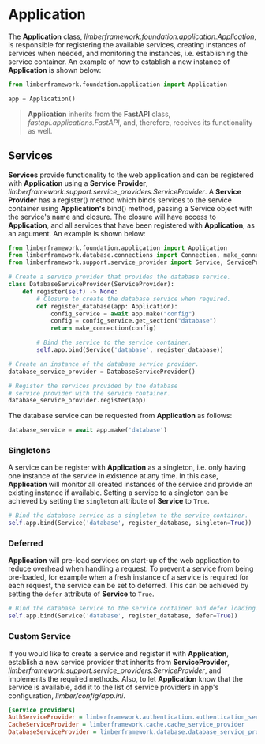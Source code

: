 # Application
The **Application** class, _limberframework.foundation.application.Application_, is responsible for registering the available services, creating instances of services when needed, and monitoring the instances, i.e. establishing the service container.
An example of how to establish a new instance of **Application** is shown below:

```python
from limberframework.foundation.application import Application

app = Application()
```

> **Application** inherits from the **FastAPI** class, _fastapi.applications.FastAPI_, and, therefore, receives its functionality as well.

## Services
**Services** provide functionality to the web application and can be registered with **Application** using a **Service Provider**, _limberframework.support.service_providers.ServiceProvider_.
A **Service Provider** has a register() method which binds services to the service container using **Application's** bind() method, passing a Service object with the service's name and closure.
The closure will have access to **Application**, and all services that have been registered with **Application**, as an argument.
An example is shown below:

```python
from limberframework.foundation.application import Application
from limberframework.database.connections import Connection, make_connection
from limberframework.support.service_provider import Service, ServiceProvider

# Create a service provider that provides the database service.
class DatabaseServiceProvider(ServiceProvider):
    def register(self) -> None:
        # Closure to create the database service when required.
        def register_database(app: Application):
            config_service = await app.make("config")
            config = config_service.get_section("database")
            return make_connection(config)

        # Bind the service to the service container.
        self.app.bind(Service('database', register_database))

# Create an instance of the database service provider.
database_service_provider = DatabaseServiceProvider()

# Register the services provided by the database
# service provider with the service container.
database_service_provider.register(app)
```

The database service can be requested from **Application** as follows:

```python
database_service = await app.make('database')
```

### Singletons
A service can be register with **Application** as a singleton, i.e. only having one instance of the service in existence at any time.
In this case, **Application** will monitor all created instances of the service and provide an existing instance if available.
Setting a service to a singleton can be achieved by setting the `singleton` attribute of **Service** to `True`.

```python
# Bind the database service as a singleton to the service container.
self.app.bind(Service('database', register_database, singleton=True))
```

### Deferred
**Application** will pre-load services on start-up of the web application to reduce overhead when handling a request.
To prevent a service from being pre-loaded, for example when a fresh instance of a service is required for each request, the service can be set to deferred.
This can be achieved by setting the `defer` attribute of **Service** to `True`.

```python
# Bind the database service to the service container and defer loading.
self.app.bind(Service('database', register_database, defer=True))
```

### Custom Service
If you would like to create a service and register it with **Application**, establish a new service provider that inherits from **ServiceProvider**, _limberframework.support.service_providers.ServiceProvider_, and implements the required methods.
Also, to let **Application** know that the service is available, add it to the list of service providers in app's configuration, _limber/config/app.ini_.

```ini
[service providers]
AuthServiceProvider = limberframework.authentication.authentication_service_provider
CacheServiceProvider = limberframework.cache.cache_service_provider
DatabaseServiceProvider = limberframework.database.database_service_provider
```
